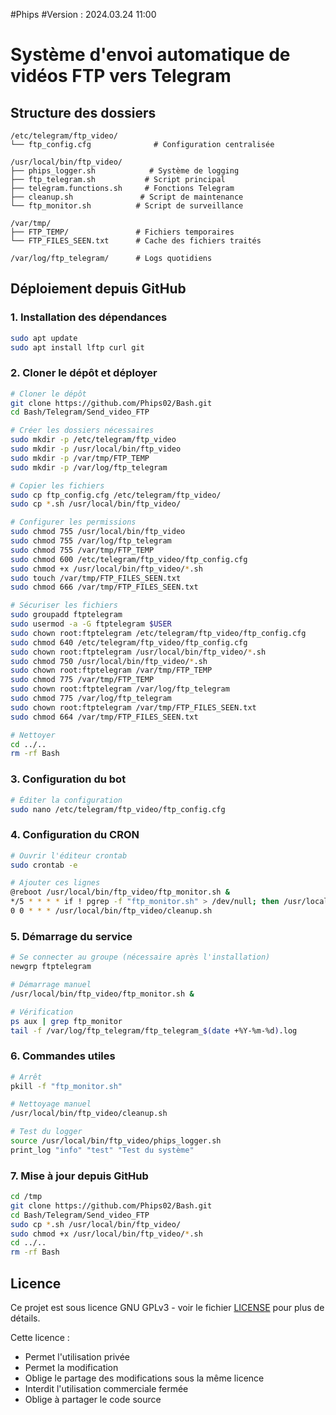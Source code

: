 #Phips
#Version : 2024.03.24 11:00


# Système d'envoi automatique de vidéos FTP vers Telegram

## Structure des dossiers
```
/etc/telegram/ftp_video/
└── ftp_config.cfg              # Configuration centralisée

/usr/local/bin/ftp_video/
├── phips_logger.sh            # Système de logging
├── ftp_telegram.sh           # Script principal
├── telegram.functions.sh     # Fonctions Telegram
├── cleanup.sh               # Script de maintenance
└── ftp_monitor.sh          # Script de surveillance

/var/tmp/
├── FTP_TEMP/               # Fichiers temporaires
└── FTP_FILES_SEEN.txt      # Cache des fichiers traités

/var/log/ftp_telegram/      # Logs quotidiens
```

## Déploiement depuis GitHub

### 1. Installation des dépendances
```bash
sudo apt update
sudo apt install lftp curl git
```

### 2. Cloner le dépôt et déployer
```bash
# Cloner le dépôt
git clone https://github.com/Phips02/Bash.git
cd Bash/Telegram/Send_video_FTP

# Créer les dossiers nécessaires
sudo mkdir -p /etc/telegram/ftp_video
sudo mkdir -p /usr/local/bin/ftp_video
sudo mkdir -p /var/tmp/FTP_TEMP
sudo mkdir -p /var/log/ftp_telegram

# Copier les fichiers
sudo cp ftp_config.cfg /etc/telegram/ftp_video/
sudo cp *.sh /usr/local/bin/ftp_video/

# Configurer les permissions
sudo chmod 755 /usr/local/bin/ftp_video
sudo chmod 755 /var/log/ftp_telegram
sudo chmod 755 /var/tmp/FTP_TEMP
sudo chmod 600 /etc/telegram/ftp_video/ftp_config.cfg
sudo chmod +x /usr/local/bin/ftp_video/*.sh
sudo touch /var/tmp/FTP_FILES_SEEN.txt
sudo chmod 666 /var/tmp/FTP_FILES_SEEN.txt

# Sécuriser les fichiers
sudo groupadd ftptelegram
sudo usermod -a -G ftptelegram $USER
sudo chown root:ftptelegram /etc/telegram/ftp_video/ftp_config.cfg
sudo chmod 640 /etc/telegram/ftp_video/ftp_config.cfg
sudo chown root:ftptelegram /usr/local/bin/ftp_video/*.sh
sudo chmod 750 /usr/local/bin/ftp_video/*.sh
sudo chown root:ftptelegram /var/tmp/FTP_TEMP
sudo chmod 775 /var/tmp/FTP_TEMP
sudo chown root:ftptelegram /var/log/ftp_telegram
sudo chmod 775 /var/log/ftp_telegram
sudo chown root:ftptelegram /var/tmp/FTP_FILES_SEEN.txt
sudo chmod 664 /var/tmp/FTP_FILES_SEEN.txt

# Nettoyer
cd ../..
rm -rf Bash
```

### 3. Configuration du bot
```bash
# Éditer la configuration
sudo nano /etc/telegram/ftp_video/ftp_config.cfg
```

### 4. Configuration du CRON
```bash
# Ouvrir l'éditeur crontab
sudo crontab -e

# Ajouter ces lignes
@reboot /usr/local/bin/ftp_video/ftp_monitor.sh &
*/5 * * * * if ! pgrep -f "ftp_monitor.sh" > /dev/null; then /usr/local/bin/ftp_video/ftp_monitor.sh & fi
0 0 * * * /usr/local/bin/ftp_video/cleanup.sh
```

### 5. Démarrage du service
```bash
# Se connecter au groupe (nécessaire après l'installation)
newgrp ftptelegram

# Démarrage manuel
/usr/local/bin/ftp_video/ftp_monitor.sh &

# Vérification
ps aux | grep ftp_monitor
tail -f /var/log/ftp_telegram/ftp_telegram_$(date +%Y-%m-%d).log
```

### 6. Commandes utiles
```bash
# Arrêt
pkill -f "ftp_monitor.sh"

# Nettoyage manuel
/usr/local/bin/ftp_video/cleanup.sh

# Test du logger
source /usr/local/bin/ftp_video/phips_logger.sh
print_log "info" "test" "Test du système"
```

### 7. Mise à jour depuis GitHub
```bash
cd /tmp
git clone https://github.com/Phips02/Bash.git
cd Bash/Telegram/Send_video_FTP
sudo cp *.sh /usr/local/bin/ftp_video/
sudo chmod +x /usr/local/bin/ftp_video/*.sh
cd ../..
rm -rf Bash
```

## Licence
Ce projet est sous licence GNU GPLv3 - voir le fichier [LICENSE](LICENSE) pour plus de détails.

Cette licence :
- Permet l'utilisation privée
- Permet la modification
- Oblige le partage des modifications sous la même licence
- Interdit l'utilisation commerciale fermée
- Oblige à partager le code source